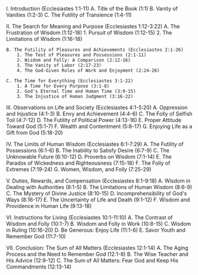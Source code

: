 I. Introduction (Ecclesiastes 1:1-11)
    A. Title of the Book (1:1)
    B. Vanity of Vanities (1:2-3)
    C. The Futility of Transience (1:4-11)

II. The Search for Meaning and Purpose (Ecclesiastes 1:12-3:22)
    A. The Frustration of Wisdom (1:12-18)
        1. Pursuit of Wisdom (1:12-15)
        2. The Limitations of Wisdom (1:16-18)

    B. The Futility of Pleasures and Achievements (Ecclesiastes 2:1-26)
        1. The Test of Pleasures and Possessions (2:1-11)
        2. Wisdom and Folly: A Comparison (2:12-16)
        3. The Vanity of Labor (2:17-23)
        4. The God-Given Roles of Work and Enjoyment (2:24-26)

    C. The Time for Everything (Ecclesiastes 3:1-22)
        1. A Time for Every Purpose (3:1-8)
        2. God's Eternal Time and Human Time (3:9-15)
        3. The Injustice of Human Judgment (3:16-22)

III. Observations on Life and Society (Ecclesiastes 4:1-5:20)
    A. Oppression and Injustice (4:1-3)
    B. Envy and Achievement (4:4-6)
    C. The Folly of Selfish Toil (4:7-12)
    D. The Futility of Political Power (4:13-16)
    E. Proper Attitude Toward God (5:1-7)
    F. Wealth and Contentment (5:8-17)
    G. Enjoying Life as a Gift from God (5:18-20)

IV. The Limits of Human Wisdom (Ecclesiastes 6:1-7:29)
    A. The Futility of Possessions (6:1-6)
    B. The Inability to Satisfy Desire (6:7-9)
    C. The Unknowable Future (6:10-12)
    D. Proverbs on Wisdom (7:1-14)
    E. The Paradox of Wickedness and Righteousness (7:15-18)
    F. The Folly of Extremes (7:19-24)
    G. Women, Wisdom, and Folly (7:25-29)

V. Duties, Rewards, and Compensation (Ecclesiastes 8:1-9:18)
    A. Wisdom in Dealing with Authorities (8:1-5)
    B. The Limitations of Human Wisdom (8:6-9)
    C. The Mystery of Divine Justice (8:10-15)
    D. Incomprehensibility of God's Ways (8:16-17)
    E. The Uncertainty of Life and Death (9:1-12)
    F. Wisdom and Providence in Human Life (9:13-18)

VI. Instructions for Living (Ecclesiastes 10:1-11:10)
    A. The Contrast of Wisdom and Folly (10:1-7)
    B. Wisdom and Folly in Work (10:8-15)
    C. Wisdom in Ruling (10:16-20)
    D. Be Generous: Enjoy Life (11:1-6)
    E. Savor Youth and Remember God (11:7-10)

VII. Conclusion: The Sum of All Matters (Ecclesiastes 12:1-14)
    A. The Aging Process and the Need to Remember God (12:1-8)
    B. The Wise Teacher and His Advice (12:9-12)
    C. The Sum of All Matters: Fear God and Keep His Commandments (12:13-14)